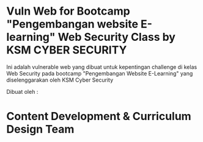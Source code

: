# Vuln Web for Bootcamp "Pengembangan website E-learning" Web Security Class by KSM CYBER SECURITY

Ini adalah vulnerable web yang dibuat untuk kepentingan challenge di kelas Web Security pada bootcamp "Pengembangan Website E-Learning" yang diselenggarakan oleh KSM Cyber Security

Dibuat oleh : 
# Content Development & Curriculum Design Team 

